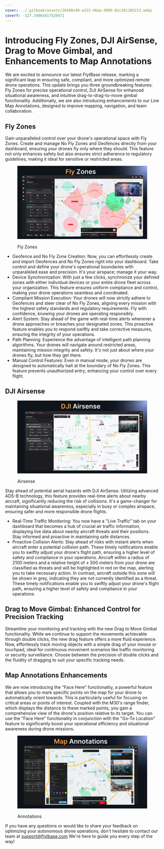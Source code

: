 ```yaml
---
cover: ../.gitbook/assets/20100c49-a231-46aa-9905-81c361185213.webp
coverY: -127.34001617520471
---
```


# Introducing Fly Zones, DJI AirSense, Drag to Move Gimbal, and Enhancements to Map Annotations

We are excited to announce our latest FlytBase release, marking a significant leap in ensuring safe, compliant, and more optimized remote drone operations. This update brings you three groundbreaking features: Fly Zones for precise operational control, DJI AirSense for enhanced situational awareness, and intuitive drag-to-drag-to-move gimbal functionality. Additionally, we are also introducing enhancements to our Live Map Annotations, designed to improve mapping, navigation, and team collaboration.

## Fly Zones

Gain unparalleled control over your drone's operational space with Fly Zones. Create and manage No Fly Zones and Geofences directly from your dashboard, ensuring your drones fly only where they should. This feature not only enhances safety but also ensures strict adherence to regulatory guidelines, making it ideal for sensitive or restricted areas.

<figure><img src="../.gitbook/assets/bd32745b-fd83-421c-9163-aa83b1f66432.webp" alt=""><figcaption><p>Fly Zones</p></figcaption></figure>

* Geofence and No Fly Zone Creation: Now, you can effortlessly create and import Geofences and No Fly Zones right into your dashboard. Take control and define your drone's operational boundaries with unparalleled ease and precision. It's your airspace; manage it your way.
* Device Synchronization: With just a few clicks, synchronize your defined zones with either individual devices or your entire drone fleet across your organization. This feature ensures uniform compliance and control, making your drone operations seamless and coordinated.
* Compliant Mission Execution: Your drones will now strictly adhere to Geofences and steer clear of No Fly Zones, aligning every mission with the highest safety standards and regulatory requirements. Fly with confidence, knowing your drones are operating responsibly.
* Alert System: Stay ahead of the game with real-time alerts whenever a drone approaches or breaches your designated zones. This proactive feature enables you to respond swiftly and take corrective measures, ensuring the integrity of your operations.
* Path Planning: Experience the advantage of intelligent path planning algorithms. Your drones will navigate around restricted areas, maintaining mission integrity and safety. It's not just about where your drones fly, but how they get there.
* Manual Control Features: Even in manual mode, your drones are designed to automatically halt at the boundary of No Fly Zones. This feature prevents unauthorized entry, enhancing your control over every flight.

## DJI Airsense

<figure><img src="../.gitbook/assets/image (5).png" alt=""><figcaption><p>Airsense</p></figcaption></figure>

Stay ahead of potential aerial hazards with DJI AirSense. Utilizing advanced ADS-B technology, this feature provides real-time alerts about nearby aircraft, significantly reducing the risk of collisions. It's a game-changer for maintaining situational awareness, especially in busy or complex airspace, ensuring safer and more responsible drone flights.

* Real-Time Traffic Monitoring: You now have a "Live Traffic" tab on your dashboard that becomes a hub of crucial air traffic information, displaying live data about nearby aircraft threats and their positions. Stay informed and proactive in maintaining safe distances.
* Proactive Collision Alerts: Stay ahead of risks with instant alerts when aircraft enter a potential collision path. These timely notifications enable you to swiftly adjust your drone's flight path, ensuring a higher level of safety and compliance in your operations. Aircraft within a radius of 2100 meters and a relative height of ± 500 meters from your drone are classified as threats and will be highlighted in red on the map, alerting you to take necessary action. In contrast, aircraft outside this zone will be shown in grey, indicating they are not currently identified as a threat. These timely notifications enable you to swiftly adjust your drone's flight path, ensuring a higher level of safety and compliance in your operations.

## Drag to Move Gimbal: Enhanced Control for Precision Tracking

Streamline your monitoring and tracking with the new Drag to Move Gimbal functionality. While we continue to support the movements achievable through double clicks, the new drag feature offers a more fluid experience. Now, effortlessly track moving objects with a simple drag of your mouse or touchpad, ideal for continuous movement scenarios like traffic monitoring or security surveillance. Choose between the precision of double clicks and the fluidity of dragging to suit your specific tracking needs.

## Map Annotations Enhancements

We are now introducing the "Face Here" functionality, a powerful feature that allows you to mark specific points on the map for your drone to automatically orient towards. This is particularly useful for focusing on critical areas or points of interest. Coupled with the M30's range finder, which displays the distance to these marked points, you gain a comprehensive view of the drone's position relative to its target. You can use the "Face Here" functionality in conjunction with the "Go-To Location" feature to significantly boost your operational efficiency and situational awareness during drone missions.

<figure><img src="../.gitbook/assets/image (6).png" alt=""><figcaption><p>Annotations</p></figcaption></figure>

If you have any questions or would like to share your feedback on optimizing your autonomous drone operations, don't hesitate to contact our team at [support@flytbase.com](mailto:support@flytbase.com) We're here to guide you every step of the way!
